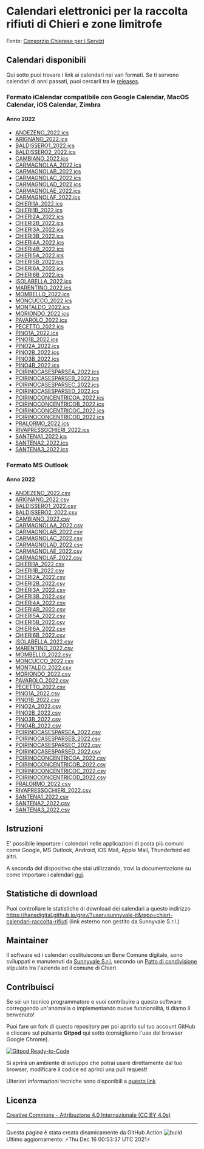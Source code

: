 # Calendari elettronici per la raccolta rifiuti di Chieri e zone limitrofe

Fonte: [Consorzio Chierese per i Servizi](http://www.ccs.to.it/calendari-raccolta)
## Calendari disponibili
Qui sotto puoi trovare i link ai calendari nei vari formati. 
Se ti servono calendari di anni passati, puoi cercarli tra le [releases](https://github.com/sunnyvale-it/chieri-calendari-raccolta-rifiuti/releases).

### Formato iCalendar compatibile con Google Calendar, MacOS Calendar, iOS Calendar, Zimbra
#### Anno 2022
- [ANDEZENO_2022.ics](https://github.com/sunnyvale-it/chieri-calendari-raccolta-rifiuti/releases/download/2022-ICS/ANDEZENO_2022.ics)
- [ARIGNANO_2022.ics](https://github.com/sunnyvale-it/chieri-calendari-raccolta-rifiuti/releases/download/2022-ICS/ARIGNANO_2022.ics)
- [BALDISSERO1_2022.ics](https://github.com/sunnyvale-it/chieri-calendari-raccolta-rifiuti/releases/download/2022-ICS/BALDISSERO1_2022.ics)
- [BALDISSERO2_2022.ics](https://github.com/sunnyvale-it/chieri-calendari-raccolta-rifiuti/releases/download/2022-ICS/BALDISSERO2_2022.ics)
- [CAMBIANO_2022.ics](https://github.com/sunnyvale-it/chieri-calendari-raccolta-rifiuti/releases/download/2022-ICS/CAMBIANO_2022.ics)
- [CARMAGNOLAA_2022.ics](https://github.com/sunnyvale-it/chieri-calendari-raccolta-rifiuti/releases/download/2022-ICS/CARMAGNOLAA_2022.ics)
- [CARMAGNOLAB_2022.ics](https://github.com/sunnyvale-it/chieri-calendari-raccolta-rifiuti/releases/download/2022-ICS/CARMAGNOLAB_2022.ics)
- [CARMAGNOLAC_2022.ics](https://github.com/sunnyvale-it/chieri-calendari-raccolta-rifiuti/releases/download/2022-ICS/CARMAGNOLAC_2022.ics)
- [CARMAGNOLAD_2022.ics](https://github.com/sunnyvale-it/chieri-calendari-raccolta-rifiuti/releases/download/2022-ICS/CARMAGNOLAD_2022.ics)
- [CARMAGNOLAE_2022.ics](https://github.com/sunnyvale-it/chieri-calendari-raccolta-rifiuti/releases/download/2022-ICS/CARMAGNOLAE_2022.ics)
- [CARMAGNOLAF_2022.ics](https://github.com/sunnyvale-it/chieri-calendari-raccolta-rifiuti/releases/download/2022-ICS/CARMAGNOLAF_2022.ics)
- [CHIERI1A_2022.ics](https://github.com/sunnyvale-it/chieri-calendari-raccolta-rifiuti/releases/download/2022-ICS/CHIERI1A_2022.ics)
- [CHIERI1B_2022.ics](https://github.com/sunnyvale-it/chieri-calendari-raccolta-rifiuti/releases/download/2022-ICS/CHIERI1B_2022.ics)
- [CHIERI2A_2022.ics](https://github.com/sunnyvale-it/chieri-calendari-raccolta-rifiuti/releases/download/2022-ICS/CHIERI2A_2022.ics)
- [CHIERI2B_2022.ics](https://github.com/sunnyvale-it/chieri-calendari-raccolta-rifiuti/releases/download/2022-ICS/CHIERI2B_2022.ics)
- [CHIERI3A_2022.ics](https://github.com/sunnyvale-it/chieri-calendari-raccolta-rifiuti/releases/download/2022-ICS/CHIERI3A_2022.ics)
- [CHIERI3B_2022.ics](https://github.com/sunnyvale-it/chieri-calendari-raccolta-rifiuti/releases/download/2022-ICS/CHIERI3B_2022.ics)
- [CHIERI4A_2022.ics](https://github.com/sunnyvale-it/chieri-calendari-raccolta-rifiuti/releases/download/2022-ICS/CHIERI4A_2022.ics)
- [CHIERI4B_2022.ics](https://github.com/sunnyvale-it/chieri-calendari-raccolta-rifiuti/releases/download/2022-ICS/CHIERI4B_2022.ics)
- [CHIERI5A_2022.ics](https://github.com/sunnyvale-it/chieri-calendari-raccolta-rifiuti/releases/download/2022-ICS/CHIERI5A_2022.ics)
- [CHIERI5B_2022.ics](https://github.com/sunnyvale-it/chieri-calendari-raccolta-rifiuti/releases/download/2022-ICS/CHIERI5B_2022.ics)
- [CHIERI6A_2022.ics](https://github.com/sunnyvale-it/chieri-calendari-raccolta-rifiuti/releases/download/2022-ICS/CHIERI6A_2022.ics)
- [CHIERI6B_2022.ics](https://github.com/sunnyvale-it/chieri-calendari-raccolta-rifiuti/releases/download/2022-ICS/CHIERI6B_2022.ics)
- [ISOLABELLA_2022.ics](https://github.com/sunnyvale-it/chieri-calendari-raccolta-rifiuti/releases/download/2022-ICS/ISOLABELLA_2022.ics)
- [MARENTINO_2022.ics](https://github.com/sunnyvale-it/chieri-calendari-raccolta-rifiuti/releases/download/2022-ICS/MARENTINO_2022.ics)
- [MOMBELLO_2022.ics](https://github.com/sunnyvale-it/chieri-calendari-raccolta-rifiuti/releases/download/2022-ICS/MOMBELLO_2022.ics)
- [MONCUCCO_2022.ics](https://github.com/sunnyvale-it/chieri-calendari-raccolta-rifiuti/releases/download/2022-ICS/MONCUCCO_2022.ics)
- [MONTALDO_2022.ics](https://github.com/sunnyvale-it/chieri-calendari-raccolta-rifiuti/releases/download/2022-ICS/MONTALDO_2022.ics)
- [MORIONDO_2022.ics](https://github.com/sunnyvale-it/chieri-calendari-raccolta-rifiuti/releases/download/2022-ICS/MORIONDO_2022.ics)
- [PAVAROLO_2022.ics](https://github.com/sunnyvale-it/chieri-calendari-raccolta-rifiuti/releases/download/2022-ICS/PAVAROLO_2022.ics)
- [PECETTO_2022.ics](https://github.com/sunnyvale-it/chieri-calendari-raccolta-rifiuti/releases/download/2022-ICS/PECETTO_2022.ics)
- [PINO1A_2022.ics](https://github.com/sunnyvale-it/chieri-calendari-raccolta-rifiuti/releases/download/2022-ICS/PINO1A_2022.ics)
- [PINO1B_2022.ics](https://github.com/sunnyvale-it/chieri-calendari-raccolta-rifiuti/releases/download/2022-ICS/PINO1B_2022.ics)
- [PINO2A_2022.ics](https://github.com/sunnyvale-it/chieri-calendari-raccolta-rifiuti/releases/download/2022-ICS/PINO2A_2022.ics)
- [PINO2B_2022.ics](https://github.com/sunnyvale-it/chieri-calendari-raccolta-rifiuti/releases/download/2022-ICS/PINO2B_2022.ics)
- [PINO3B_2022.ics](https://github.com/sunnyvale-it/chieri-calendari-raccolta-rifiuti/releases/download/2022-ICS/PINO3B_2022.ics)
- [PINO4B_2022.ics](https://github.com/sunnyvale-it/chieri-calendari-raccolta-rifiuti/releases/download/2022-ICS/PINO4B_2022.ics)
- [POIRINOCASESPARSEA_2022.ics](https://github.com/sunnyvale-it/chieri-calendari-raccolta-rifiuti/releases/download/2022-ICS/POIRINOCASESPARSEA_2022.ics)
- [POIRINOCASESPARSEB_2022.ics](https://github.com/sunnyvale-it/chieri-calendari-raccolta-rifiuti/releases/download/2022-ICS/POIRINOCASESPARSEB_2022.ics)
- [POIRINOCASESPARSEC_2022.ics](https://github.com/sunnyvale-it/chieri-calendari-raccolta-rifiuti/releases/download/2022-ICS/POIRINOCASESPARSEC_2022.ics)
- [POIRINOCASESPARSED_2022.ics](https://github.com/sunnyvale-it/chieri-calendari-raccolta-rifiuti/releases/download/2022-ICS/POIRINOCASESPARSED_2022.ics)
- [POIRINOCONCENTRICOA_2022.ics](https://github.com/sunnyvale-it/chieri-calendari-raccolta-rifiuti/releases/download/2022-ICS/POIRINOCONCENTRICOA_2022.ics)
- [POIRINOCONCENTRICOB_2022.ics](https://github.com/sunnyvale-it/chieri-calendari-raccolta-rifiuti/releases/download/2022-ICS/POIRINOCONCENTRICOB_2022.ics)
- [POIRINOCONCENTRICOC_2022.ics](https://github.com/sunnyvale-it/chieri-calendari-raccolta-rifiuti/releases/download/2022-ICS/POIRINOCONCENTRICOC_2022.ics)
- [POIRINOCONCENTRICOD_2022.ics](https://github.com/sunnyvale-it/chieri-calendari-raccolta-rifiuti/releases/download/2022-ICS/POIRINOCONCENTRICOD_2022.ics)
- [PRALORMO_2022.ics](https://github.com/sunnyvale-it/chieri-calendari-raccolta-rifiuti/releases/download/2022-ICS/PRALORMO_2022.ics)
- [RIVAPRESSOCHIERI_2022.ics](https://github.com/sunnyvale-it/chieri-calendari-raccolta-rifiuti/releases/download/2022-ICS/RIVAPRESSOCHIERI_2022.ics)
- [SANTENA1_2022.ics](https://github.com/sunnyvale-it/chieri-calendari-raccolta-rifiuti/releases/download/2022-ICS/SANTENA1_2022.ics)
- [SANTENA2_2022.ics](https://github.com/sunnyvale-it/chieri-calendari-raccolta-rifiuti/releases/download/2022-ICS/SANTENA2_2022.ics)
- [SANTENA3_2022.ics](https://github.com/sunnyvale-it/chieri-calendari-raccolta-rifiuti/releases/download/2022-ICS/SANTENA3_2022.ics)
### Formato MS Outlook
#### Anno 2022
- [ANDEZENO_2022.csv](https://github.com/sunnyvale-it/chieri-calendari-raccolta-rifiuti/releases/download/2022-CSV/ANDEZENO_2022.csv)
- [ARIGNANO_2022.csv](https://github.com/sunnyvale-it/chieri-calendari-raccolta-rifiuti/releases/download/2022-CSV/ARIGNANO_2022.csv)
- [BALDISSERO1_2022.csv](https://github.com/sunnyvale-it/chieri-calendari-raccolta-rifiuti/releases/download/2022-CSV/BALDISSERO1_2022.csv)
- [BALDISSERO2_2022.csv](https://github.com/sunnyvale-it/chieri-calendari-raccolta-rifiuti/releases/download/2022-CSV/BALDISSERO2_2022.csv)
- [CAMBIANO_2022.csv](https://github.com/sunnyvale-it/chieri-calendari-raccolta-rifiuti/releases/download/2022-CSV/CAMBIANO_2022.csv)
- [CARMAGNOLAA_2022.csv](https://github.com/sunnyvale-it/chieri-calendari-raccolta-rifiuti/releases/download/2022-CSV/CARMAGNOLAA_2022.csv)
- [CARMAGNOLAB_2022.csv](https://github.com/sunnyvale-it/chieri-calendari-raccolta-rifiuti/releases/download/2022-CSV/CARMAGNOLAB_2022.csv)
- [CARMAGNOLAC_2022.csv](https://github.com/sunnyvale-it/chieri-calendari-raccolta-rifiuti/releases/download/2022-CSV/CARMAGNOLAC_2022.csv)
- [CARMAGNOLAD_2022.csv](https://github.com/sunnyvale-it/chieri-calendari-raccolta-rifiuti/releases/download/2022-CSV/CARMAGNOLAD_2022.csv)
- [CARMAGNOLAE_2022.csv](https://github.com/sunnyvale-it/chieri-calendari-raccolta-rifiuti/releases/download/2022-CSV/CARMAGNOLAE_2022.csv)
- [CARMAGNOLAF_2022.csv](https://github.com/sunnyvale-it/chieri-calendari-raccolta-rifiuti/releases/download/2022-CSV/CARMAGNOLAF_2022.csv)
- [CHIERI1A_2022.csv](https://github.com/sunnyvale-it/chieri-calendari-raccolta-rifiuti/releases/download/2022-CSV/CHIERI1A_2022.csv)
- [CHIERI1B_2022.csv](https://github.com/sunnyvale-it/chieri-calendari-raccolta-rifiuti/releases/download/2022-CSV/CHIERI1B_2022.csv)
- [CHIERI2A_2022.csv](https://github.com/sunnyvale-it/chieri-calendari-raccolta-rifiuti/releases/download/2022-CSV/CHIERI2A_2022.csv)
- [CHIERI2B_2022.csv](https://github.com/sunnyvale-it/chieri-calendari-raccolta-rifiuti/releases/download/2022-CSV/CHIERI2B_2022.csv)
- [CHIERI3A_2022.csv](https://github.com/sunnyvale-it/chieri-calendari-raccolta-rifiuti/releases/download/2022-CSV/CHIERI3A_2022.csv)
- [CHIERI3B_2022.csv](https://github.com/sunnyvale-it/chieri-calendari-raccolta-rifiuti/releases/download/2022-CSV/CHIERI3B_2022.csv)
- [CHIERI4A_2022.csv](https://github.com/sunnyvale-it/chieri-calendari-raccolta-rifiuti/releases/download/2022-CSV/CHIERI4A_2022.csv)
- [CHIERI4B_2022.csv](https://github.com/sunnyvale-it/chieri-calendari-raccolta-rifiuti/releases/download/2022-CSV/CHIERI4B_2022.csv)
- [CHIERI5A_2022.csv](https://github.com/sunnyvale-it/chieri-calendari-raccolta-rifiuti/releases/download/2022-CSV/CHIERI5A_2022.csv)
- [CHIERI5B_2022.csv](https://github.com/sunnyvale-it/chieri-calendari-raccolta-rifiuti/releases/download/2022-CSV/CHIERI5B_2022.csv)
- [CHIERI6A_2022.csv](https://github.com/sunnyvale-it/chieri-calendari-raccolta-rifiuti/releases/download/2022-CSV/CHIERI6A_2022.csv)
- [CHIERI6B_2022.csv](https://github.com/sunnyvale-it/chieri-calendari-raccolta-rifiuti/releases/download/2022-CSV/CHIERI6B_2022.csv)
- [ISOLABELLA_2022.csv](https://github.com/sunnyvale-it/chieri-calendari-raccolta-rifiuti/releases/download/2022-CSV/ISOLABELLA_2022.csv)
- [MARENTINO_2022.csv](https://github.com/sunnyvale-it/chieri-calendari-raccolta-rifiuti/releases/download/2022-CSV/MARENTINO_2022.csv)
- [MOMBELLO_2022.csv](https://github.com/sunnyvale-it/chieri-calendari-raccolta-rifiuti/releases/download/2022-CSV/MOMBELLO_2022.csv)
- [MONCUCCO_2022.csv](https://github.com/sunnyvale-it/chieri-calendari-raccolta-rifiuti/releases/download/2022-CSV/MONCUCCO_2022.csv)
- [MONTALDO_2022.csv](https://github.com/sunnyvale-it/chieri-calendari-raccolta-rifiuti/releases/download/2022-CSV/MONTALDO_2022.csv)
- [MORIONDO_2022.csv](https://github.com/sunnyvale-it/chieri-calendari-raccolta-rifiuti/releases/download/2022-CSV/MORIONDO_2022.csv)
- [PAVAROLO_2022.csv](https://github.com/sunnyvale-it/chieri-calendari-raccolta-rifiuti/releases/download/2022-CSV/PAVAROLO_2022.csv)
- [PECETTO_2022.csv](https://github.com/sunnyvale-it/chieri-calendari-raccolta-rifiuti/releases/download/2022-CSV/PECETTO_2022.csv)
- [PINO1A_2022.csv](https://github.com/sunnyvale-it/chieri-calendari-raccolta-rifiuti/releases/download/2022-CSV/PINO1A_2022.csv)
- [PINO1B_2022.csv](https://github.com/sunnyvale-it/chieri-calendari-raccolta-rifiuti/releases/download/2022-CSV/PINO1B_2022.csv)
- [PINO2A_2022.csv](https://github.com/sunnyvale-it/chieri-calendari-raccolta-rifiuti/releases/download/2022-CSV/PINO2A_2022.csv)
- [PINO2B_2022.csv](https://github.com/sunnyvale-it/chieri-calendari-raccolta-rifiuti/releases/download/2022-CSV/PINO2B_2022.csv)
- [PINO3B_2022.csv](https://github.com/sunnyvale-it/chieri-calendari-raccolta-rifiuti/releases/download/2022-CSV/PINO3B_2022.csv)
- [PINO4B_2022.csv](https://github.com/sunnyvale-it/chieri-calendari-raccolta-rifiuti/releases/download/2022-CSV/PINO4B_2022.csv)
- [POIRINOCASESPARSEA_2022.csv](https://github.com/sunnyvale-it/chieri-calendari-raccolta-rifiuti/releases/download/2022-CSV/POIRINOCASESPARSEA_2022.csv)
- [POIRINOCASESPARSEB_2022.csv](https://github.com/sunnyvale-it/chieri-calendari-raccolta-rifiuti/releases/download/2022-CSV/POIRINOCASESPARSEB_2022.csv)
- [POIRINOCASESPARSEC_2022.csv](https://github.com/sunnyvale-it/chieri-calendari-raccolta-rifiuti/releases/download/2022-CSV/POIRINOCASESPARSEC_2022.csv)
- [POIRINOCASESPARSED_2022.csv](https://github.com/sunnyvale-it/chieri-calendari-raccolta-rifiuti/releases/download/2022-CSV/POIRINOCASESPARSED_2022.csv)
- [POIRINOCONCENTRICOA_2022.csv](https://github.com/sunnyvale-it/chieri-calendari-raccolta-rifiuti/releases/download/2022-CSV/POIRINOCONCENTRICOA_2022.csv)
- [POIRINOCONCENTRICOB_2022.csv](https://github.com/sunnyvale-it/chieri-calendari-raccolta-rifiuti/releases/download/2022-CSV/POIRINOCONCENTRICOB_2022.csv)
- [POIRINOCONCENTRICOC_2022.csv](https://github.com/sunnyvale-it/chieri-calendari-raccolta-rifiuti/releases/download/2022-CSV/POIRINOCONCENTRICOC_2022.csv)
- [POIRINOCONCENTRICOD_2022.csv](https://github.com/sunnyvale-it/chieri-calendari-raccolta-rifiuti/releases/download/2022-CSV/POIRINOCONCENTRICOD_2022.csv)
- [PRALORMO_2022.csv](https://github.com/sunnyvale-it/chieri-calendari-raccolta-rifiuti/releases/download/2022-CSV/PRALORMO_2022.csv)
- [RIVAPRESSOCHIERI_2022.csv](https://github.com/sunnyvale-it/chieri-calendari-raccolta-rifiuti/releases/download/2022-CSV/RIVAPRESSOCHIERI_2022.csv)
- [SANTENA1_2022.csv](https://github.com/sunnyvale-it/chieri-calendari-raccolta-rifiuti/releases/download/2022-CSV/SANTENA1_2022.csv)
- [SANTENA2_2022.csv](https://github.com/sunnyvale-it/chieri-calendari-raccolta-rifiuti/releases/download/2022-CSV/SANTENA2_2022.csv)
- [SANTENA3_2022.csv](https://github.com/sunnyvale-it/chieri-calendari-raccolta-rifiuti/releases/download/2022-CSV/SANTENA3_2022.csv)
## Istruzioni
E' possibile importare i calendari nelle applicazioni di posta più comuni come Google, MS Outlook, Android, iOS Mail, Apple Mail, Thunderbird ed altri.

A seconda del dispositivo che stai utilizzando, trovi la documentazione su come importare i calendari [qui](docs/users/README.md).

## Statistiche di download
Puoi controllare le statistiche di download dei calendari a questo indirizzo https://hanadigital.github.io/grev/?user=sunnyvale-it&repo=chieri-calendari-raccolta-rifiuti (link esterno non gestito da Sunnyvale S.r.l.)

## Maintainer
Il software ed i calendari costituiscono un Bene Comune digitale, sono sviluppati e manutenuti da [Sunnyvale S.r.l.](https://www.sunnyvale.it) secondo un [Patto di condivisione](https://www.comune.chieri.to.it/chieri-aperta/patti-smart) stipulato tra l'azienda ed il comune di Chieri.

## Contribuisci
Se sei un tecnico programmatore e vuoi contribuire a questo software correggendo un'anomalia o implementando nuove funzionalità, ti diamo il benvenuto!

Puoi fare un fork di questo repository per poi aprirlo sul tuo account GitHub e cliccare sul pulsante **Gitpod** qui sotto (consigliamo l'uso del browser Google Chrome).

[![Gitpod Ready-to-Code](https://img.shields.io/badge/Gitpod-ready--to--code-blue?logo=gitpod)](https://gitpod.io/from-referrer/)

Si aprirà un ambiente di sviluppo che potrai usare direttamente dal tuo browser, modificare il codice ed aprirci una pull request!

Ulteriori informazioni tecniche sono disponibili a [questo link](docs/devs/README.md)

## Licenza
[Creative Commons - Attribuzione 4.0 Internazionale (CC BY 4.0s)](https://creativecommons.org/licenses/by/4.0/)

---
Questa pagina è stata creata dinamicamente da GitHub Action ![build](https://img.shields.io/github/workflow/status/sunnyvale-it/chieri-calendari-raccolta-rifiuti/update)  
Ultimo aggiornamento: ⚡Thu Dec 16 00:53:37 UTC 2021⚡